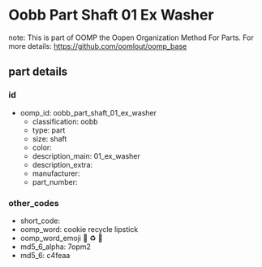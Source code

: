 # Oobb Part Shaft 01 Ex Washer  

note: This is part of OOMP the Oopen Organization Method For Parts. For more details: https://github.com/oomlout/oomp_base

##  part details





### id
* oomp_id: oobb_part_shaft_01_ex_washer
  * classification: oobb
  * type: part
  * size: shaft
  * color: 
  * description_main: 01_ex_washer
  * description_extra: 
  * manufacturer: 
  * part_number: 

### other_codes
* short_code: 
* oomp_word: cookie recycle lipstick
* oomp_word_emoji :cookie: :recycle: :lipstick:
* md5_6_alpha: 7opm2
* md5_6: c4feaa